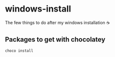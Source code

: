 # windows-install
The few things to do after my windows installation :coffee:

## Packages to get with chocolatey 

```choco install  ```
